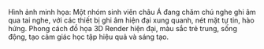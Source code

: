 Hình ảnh minh họa: Một nhóm sinh viên châu Á đang chăm chú nghe ghi âm qua tai nghe, với các thiết bị ghi âm hiện đại xung quanh, nét mặt tự tin, hào hứng. Phong cách đồ họa 3D Render hiện đại, màu sắc trẻ trung, sống động, tạo cảm giác học tập hiệu quả và sáng tạo.